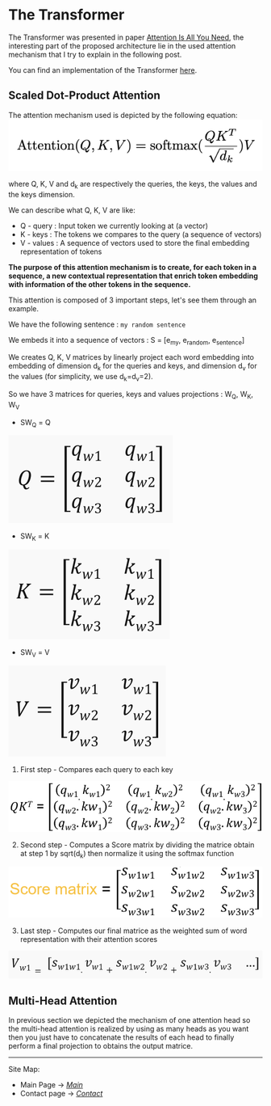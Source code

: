 # The Transformer

The Transformer was presented in paper [Attention Is All You Need](https://arxiv.org/abs/1706.03762), the interesting part of the proposed architecture lie in the used attention mechanism that I try to explain in the following post.

You can find an implementation of the Transformer [here](https://github.com/thbeucher/ML_pytorch/tree/master/models/transformer).

## Scaled Dot-Product Attention

The attention mechanism used is depicted by the following equation:
![Scaled Dot-Product Attention Equation](images/scaled_dot_product_attention.png)

where Q, K, V and d<sub>k</sub> are respectively the queries, the keys, the values and the keys dimension.

We can describe what Q, K, V are like:
* Q - query : Input token we currently looking at (a vector)
* K - keys : The tokens we compares to the query (a sequence of vectors)
* V - values : A sequence of vectors used to store the final embedding representation of tokens

**The purpose of this attention mechanism is to create, for each token in a sequence, a new contextual representation that enrich token embedding with information of the other tokens in the sequence.**

This attention is composed of 3 important steps, let's see them through an example.

We have the following sentence : `my random sentence`

We embeds it into a sequence of vectors : S = [e<sub>my</sub>, e<sub>random</sub>, e<sub>sentence</sub>]

We creates Q, K, V matrices by linearly project each word embedding into embedding of dimension d<sub>k</sub> for the queries and keys, and dimension d<sub>v</sub> for the values (for simplicity, we use d<sub>k</sub>=d<sub>v</sub>=2).

So we have 3 matrices for queries, keys and values projections : W<sub>Q</sub>, W<sub>K</sub>, W<sub>V</sub>

* SW<sub>Q</sub> = Q

![Q](images/Q.png)

* SW<sub>K</sub> = K

![K](images/K.png)

* SW<sub>V</sub> = V

![V](images/V.png)

1) First step - Compares each query to each key

![QK](images/QK.png)

2) Second step - Computes a Score matrix by dividing the matrice obtain at step 1 by sqrt(d<sub>k</sub>) then normalize it using the softmax function

![S](images/S.png)

3) Last step - Computes our final matrice as the weighted sum of word representation with their attention scores

![Vw1](images/Vw1.png)


## Multi-Head Attention

In previous section we depicted the mechanism of one attention head so the multi-head attention is realized by using as many heads as you want then you just have to concatenate the results of each head to finally perform a final projection to obtains the output matrice.

---
Site Map:
* Main Page -> *[Main](index.md)*
* Contact page -> *[Contact](contact.md)*
